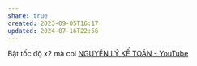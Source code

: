 ```yaml
---
share: true
created: 2023-09-05T16:17
updated: 2024-07-16T22:56
---
```

Bật tốc độ x2 mà coi
[NGUYÊN LÝ KẾ TOÁN - YouTube](https://www.youtube.com/playlist?list=PL_-45OdYyPILsLksRzmOLUMSeBSUwkAdY)